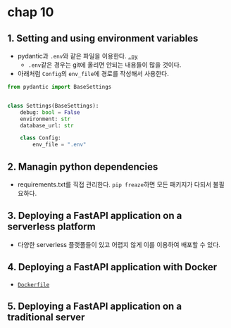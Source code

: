 # chap 10

## 1. Setting and using environment variables
- pydantic과 `.env`와 같은 파일을 이용한다. [`.py`](./app/)
    - `.env`같은 경우는 git에 올리면 안되는 내용들이 많을 것이다.
- 아래처럼 `Config`의 `env_file`에 경로를 작성해서 사용한다.
```python
from pydantic import BaseSettings


class Settings(BaseSettings):
    debug: bool = False
    environment: str
    database_url: str

    class Config:
        env_file = ".env"

```

## 2. Managin python dependencies
- requirements.txt를 직접 관리한다. `pip freaze`하면 모든 패키지가 다되서 불필요하다.

## 3. Deploying a FastAPI application on a serverless platform
- 다양한 serverless 플랫폴들이 있고 어렵지 않게 이를 이용하여 배포할 수 있다.

## 4. Deploying a FastAPI application with Docker
- [`Dockerfile`](./Dockerfile)

## 5. Deploying a FastAPI application on a traditional server